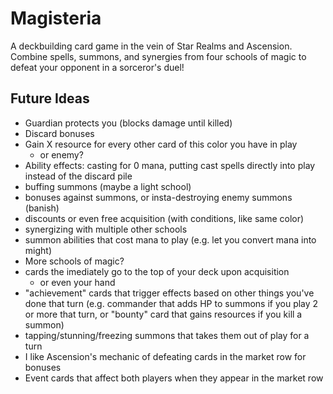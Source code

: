 # Magisteria

A deckbuilding card game in the vein of Star Realms and Ascension. Combine spells, summons, and synergies from four schools of magic to defeat your opponent in a sorceror's duel!

## Future Ideas

- Guardian protects you (blocks damage until killed)
- Discard bonuses
- Gain X resource for every other card of this color you have in play
  - or enemy?
- Ability effects: casting for 0 mana, putting cast spells directly into play instead of the discard pile
- buffing summons (maybe a light school)
- bonuses against summons, or insta-destroying enemy summons (banish)
- discounts or even free acquisition (with conditions, like same color)
- synergizing with multiple other schools
- summon abilities that cost mana to play (e.g. let you convert mana into might)
- More schools of magic?
- cards the imediately go to the top of your deck upon acquisition
  - or even your hand
- "achievement" cards that trigger effects based on other things you've done that turn (e.g. commander that adds HP to summons if you play 2 or more that turn, or "bounty" card that gains resources if you kill a summon)
- tapping/stunning/freezing summons that takes them out of play for a turn
- I like Ascension's mechanic of defeating cards in the market row for bonuses
- Event cards that affect both players when they appear in the market row
